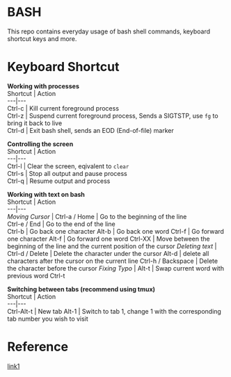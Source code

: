 # BASH

This repo contains everyday usage of bash shell commands, keyboard shortcut keys and more.

# Keyboard Shortcut  
**Working with processes**  
Shortcut | Action  
---|---  
Ctrl-c | Kill current foreground process  
Ctrl-z | Suspend current foreground process, Sends a SIGTSTP, use `fg` to bring it back to live  
Ctrl-d | Exit bash shell, sends an EOD (End-of-file) marker  

**Controlling the screen**  
Shortcut | Action  
---|---  
Ctrl-l | Clear the screen, eqivalent to `clear`  
Ctrl-s | Stop all output and pause process  
Ctrl-q | Resume output and process  

**Working with text on bash**  
Shortcut | Action  
---|---  
_Moving Cursor_ |
Ctrl-a / Home | Go to the beginning of the line  
Ctrl-e / End | Go to the end of the line  
Ctrl-b | Go back one character
Alt-b | Go back one word
Ctrl-f | Go forward one character
Alt-f | Go forward one word
Ctrl-XX | Move between the beginning of the line and the current position of the cursor
_Deleting text_ |
Ctrl-d / Delete | Delete the character under the cursor
Alt-d | delete all characters after the cursor on the current line
Ctrl-h / Backspace | Delete the character before the cursor
_Fixing Typo_ |
Alt-t | Swap current word with previous word
Ctrl-t


**Switching between tabs (recommend using tmux)**  
Shortcut | Action  
---|---  
Ctrl-Alt-t | New tab
Alt-1 | Switch to tab 1, change 1 with the corresponding tab number you wish to visit  


# Reference  
[link1](https://www.howtogeek.com/howto/ubuntu/keyboard-shortcuts-for-bash-command-shell-for-ubuntu-debian-suse-redhat-linux-etc/)  
